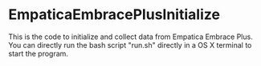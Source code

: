 # EmpaticaEmbracePlusInitialize

This is the code to initialize and collect data from Empatica Embrace Plus. You can directly run the bash script "run.sh" directly in a OS X terminal to start the program.